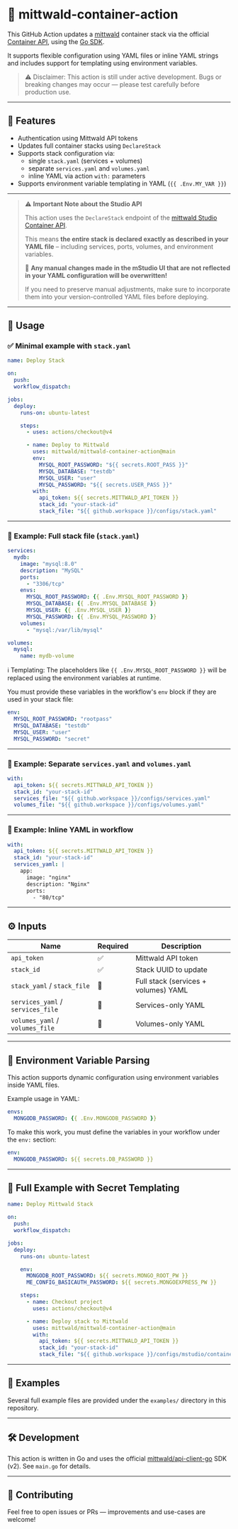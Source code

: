 # 🐳 mittwald-container-action

This GitHub Action updates a [mittwald](https://mittwald.de) container stack via the official [Container API](https://developer.mittwald.de/docs/v2/reference/container), using the [Go SDK](https://github.com/mittwald/api-client-go).

It supports flexible configuration using YAML files or inline YAML strings and includes support for templating using environment variables.

> ⚠️ Disclaimer: This action is still under active development. Bugs or breaking changes may occur — please test carefully before production use.

---

## 🔧 Features

- Authentication using Mittwald API tokens
- Updates full container stacks using `DeclareStack`
- Supports stack configuration via:
  - single `stack.yaml` (services + volumes)
  - separate `services.yaml` and `volumes.yaml`
  - inline YAML via action `with:` parameters
- Supports environment variable templating in YAML (`{{ .Env.MY_VAR }}`)

---

> ⚠️ **Important Note about the Studio API**
>
> This action uses the `DeclareStack` endpoint of the [mittwald Studio Container API](https://developer.mittwald.de/docs/v2/reference/container).
>
> This means **the entire stack is declared exactly as described in your YAML file** – including services, ports, volumes, and environment variables.
>
> 🧨 **Any manual changes made in the mStudio UI that are not reflected in your YAML configuration will be overwritten!**
>
> If you need to preserve manual adjustments, make sure to incorporate them into your version-controlled YAML files before deploying.

---

## 🚀 Usage

### ✅ Minimal example with `stack.yaml`

```yaml
name: Deploy Stack

on:
  push:
  workflow_dispatch:

jobs:
  deploy:
    runs-on: ubuntu-latest

    steps:
      - uses: actions/checkout@v4

      - name: Deploy to Mittwald
        uses: mittwald/mittwald-container-action@main
        env:
          MYSQL_ROOT_PASSWORD: "${{ secrets.ROOT_PASS }}"
          MYSQL_DATABASE: "testdb"
          MYSQL_USER: "user"
          MYSQL_PASSWORD: "${{ secrets.USER_PASS }}"
        with:
          api_token: ${{ secrets.MITTWALD_API_TOKEN }}
          stack_id: "your-stack-id"
          stack_file: "${{ github.workspace }}/configs/stack.yaml"
```

---

### 🧪 Example: Full stack file (`stack.yaml`)

```yaml
services:
  mydb:
    image: "mysql:8.0"
    description: "MySQL"
    ports:
      - "3306/tcp"
    envs:
      MYSQL_ROOT_PASSWORD: {{ .Env.MYSQL_ROOT_PASSWORD }}
      MYSQL_DATABASE: {{ .Env.MYSQL_DATABASE }}
      MYSQL_USER: {{ .Env.MYSQL_USER }}
      MYSQL_PASSWORD: {{ .Env.MYSQL_PASSWORD }}
    volumes:
      - "mysql:/var/lib/mysql"

volumes:
  mysql:
    name: mydb-volume
```

ℹ️ Templating: The placeholders like `{{ .Env.MYSQL_ROOT_PASSWORD }}` will be replaced using the environment variables at runtime.

You must provide these variables in the workflow's `env` block if they are used in your stack file:

```yaml
env:
  MYSQL_ROOT_PASSWORD: "rootpass"
  MYSQL_DATABASE: "testdb"
  MYSQL_USER: "user"
  MYSQL_PASSWORD: "secret"
```

---

### 🧪 Example: Separate `services.yaml` and `volumes.yaml`

```yaml
with:
  api_token: ${{ secrets.MITTWALD_API_TOKEN }}
  stack_id: "your-stack-id"
  services_file: "${{ github.workspace }}/configs/services.yaml"
  volumes_file: "${{ github.workspace }}/configs/volumes.yaml"
```

---

### 🧪 Example: Inline YAML in workflow

```yaml
with:
  api_token: ${{ secrets.MITTWALD_API_TOKEN }}
  stack_id: "your-stack-id"
  services_yaml: |
    app:
      image: "nginx"
      description: "Nginx"
      ports:
        - "80/tcp"
```

---

## ⚙️ Inputs

| Name                        | Required | Description                                  |
|-----------------------------|----------|----------------------------------------------|
| `api_token`                 | ✅       | Mittwald API token                           |
| `stack_id`                  | ✅       | Stack UUID to update                         |
| `stack_yaml` / `stack_file`        | 🔄       | Full stack (services + volumes) YAML         |
| `services_yaml` / `services_file`  | 🔄       | Services-only YAML                           |
| `volumes_yaml` / `volumes_file`    | 🔄       | Volumes-only YAML                            |

---

## 🧩 Environment Variable Parsing

This action supports dynamic configuration using environment variables inside YAML files.

Example usage in YAML:

```yaml
envs:
  MONGODB_PASSWORD: {{ .Env.MONGODB_PASSWORD }}
```

To make this work, you must define the variables in your workflow under the `env:` section:

```yaml
env:
  MONGODB_PASSWORD: ${{ secrets.DB_PASSWORD }}
```

---

## 🧪 Full Example with Secret Templating

```yaml
name: Deploy Mittwald Stack

on:
  push:
  workflow_dispatch:

jobs:
  deploy:
    runs-on: ubuntu-latest

    env:
      MONGODB_ROOT_PASSWORD: ${{ secrets.MONGO_ROOT_PW }}
      ME_CONFIG_BASICAUTH_PASSWORD: ${{ secrets.MONGOEXPRESS_PW }}

    steps:
      - name: Checkout project
        uses: actions/checkout@v4

      - name: Deploy stack to Mittwald
        uses: mittwald/mittwald-container-action@main
        with:
          api_token: ${{ secrets.MITTWALD_API_TOKEN }}
          stack_id: "your-stack-id"
          stack_file: "${{ github.workspace }}/configs/mstudio/container_stack.yaml"
```

---

## 📁 Examples

Several full example files are provided under the `examples/` directory in this repository.

---

## 🛠 Development

This action is written in Go and uses the official [mittwald/api-client-go](https://github.com/mittwald/api-client-go) SDK (v2). See `main.go` for details.

---

## 🤝 Contributing

Feel free to open issues or PRs — improvements and use-cases are welcome!
